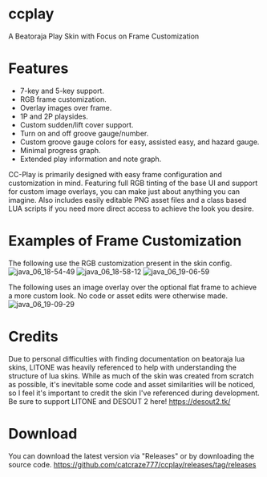 # ccplay
A Beatoraja Play Skin with Focus on Frame Customization

# Features
* 7-key and 5-key support.
* RGB frame customization.
* Overlay images over frame.
* 1P and 2P playsides.
* Custom sudden/lift cover support.
* Turn on and off groove gauge/number.
* Custom groove gauge colors for easy, assisted easy, and hazard gauge.
* Minimal progress graph.
* Extended play information and note graph.

CC-Play is primarily designed with easy frame configuration and customization in mind. Featuring full RGB tinting of the base UI and support for custom image overlays, you can make just about anything you can imagine. Also includes easily editable PNG asset files and a class based LUA scripts if you need more direct access to achieve the look you desire.

# Examples of Frame Customization
The following use the RGB customization present in the skin config.
![java_06_18-54-49](https://github.com/catcraze777/ccplay/assets/52767118/2062704e-413f-47bc-8a30-75d7fe3cb717)
![java_06_18-58-12](https://github.com/catcraze777/ccplay/assets/52767118/33043c07-d5bf-4ec4-8794-92bb26d1155e)
![java_06_19-06-59](https://github.com/catcraze777/ccplay/assets/52767118/552cb206-a33a-4d1b-9a20-862cc29c0c53)

The following uses an image overlay over the optional flat frame to achieve a more custom look. No code or asset edits were otherwise made.
![java_06_19-09-29](https://github.com/catcraze777/ccplay/assets/52767118/9a81e72c-f87f-49d7-828c-3f27580bdff0)

# Credits
Due to personal difficulties with finding documentation on beatoraja lua skins, LITONE was heavily referenced to help with understanding the structure of lua skins. While as much of the skin was created from scratch as possible, it's inevitable some code and asset similarities will be noticed, so I feel it's important to credit the skin I've referenced during development. Be sure to support LITONE and DESOUT 2 here! https://desout2.tk/

# Download
You can download the latest version via "Releases" or by downloading the source code.
https://github.com/catcraze777/ccplay/releases/tag/releases

